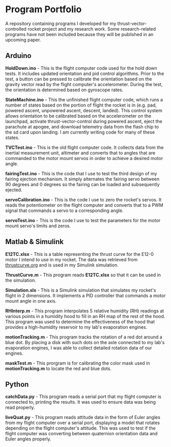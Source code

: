 # Program Portfolio
A repository containing programs I developed for my thrust-vector-controlled rocket project and my research work. Some research-related programs have not been included because they will be published in an upcoming paper.

## Arduino
**HoldDown.ino** - This is the flight computer code used for the hold down tests. It includes updated orientation and pid control algorithms. Prior to the test, a button can be pressed to calibrate the orientation based on the gravity vector read by the flight computer's accelerometer. During the test, the orientation is determined based on gyroscope rates.

**StateMachine.ino** - This the unfinished flight computer code, which runs a number of states based on the portion of flight the rocket is in (e.g. pad, powered ascent, unpowered ascent, descent, landed). This control system allows orientation to be calibrated based on the accelerometer on the launchpad, activate thrust-vector-control during powered ascent, eject the parachute at apogee, and download telemetry data from the flash chip to the sd card upon landing. I am currently writing code for many of these states.

**TVCTest.ino** - This is the old flight computer code. It collects data from the inertial measurement unit, altimeter and converts that to angles that are commanded to the motor mount servos in order to achieve a desired motor angle.

**fairingTest.ino** - This is the code that I use to test the third design of my fairing ejection mechanism. It simply alternates the fairing servo between 90 degrees and 0 degrees so the fairing can be loaded and subsequently ejected.

**servoCalibration.ino** - This is the code I use to zero the rocket's servos. It reads the potentiometer on the flight computer and converts that to a PWM signal that commands a servo to a corresponding angle.

**servoTest.ino** - This is the code I use to test the parameters for the motor mount servo's limits and zeros.


## Matlab & Simulink
**E12TC.xlsx** - This is a table representing the thrust curve for the E12-0 motor I intend to use in my rocket. The data was retrieved from [thrustcurve.org](https://www.thrustcurve.org/motors/Estes/E12/) and is used in my Simulink simulation.

**ThrustCurve.m** - This program reads **E12TC.xlsx** so that it can be used in the simulation.

**Simulation.slx** - This is a Simulink simulation that simulates my rocket's flight in 2 dimensions. It implements a PID controller that commands a motor mount angle in one axis.

**RHInterp.m** - This program interpolates 5 relative humidity (RH) readings at various points in a humidity hood to fill in an RH map of the rest of the hood. This program was used to determine the effectiveness of the hood that provides a high-humidity reservoir to my lab's evaporation engines.

**motionTracking.m** - This program tracks the rotation of a red dot around a blue dot. By placing a disk with such dots on the axle connected to my lab's evaporation engines, I was able to collect detailed rotation data of our engines.

**maskTest.m** - This prorgram is for calibrating the color mask used in **motionTracking.m** to locate the red and blue dots.


## Python
**catchData.py** - This program reads a serial port that my flight computer is connected to, printing the results. It was used to ensure data was being read properly.

**liveQuat.py** - This program reads attitude data in the form of Euler angles from my flight computer over a serial port, displaying a model that rotates depending on the flight computer's attitude. This was used to test if the flight computer was converting between quaternion orientation data and Euler angles properly.


